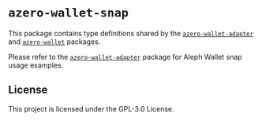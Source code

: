 # `azero-wallet-snap`

This package contains type definitions shared by the
[`azero-wallet-adapter`](../adapter) and [`azero-wallet`](../snap) packages.

Please refer to the [`azero-wallet-adapter`](../adapter) package for Aleph
Wallet snap usage examples.

## License

This project is licensed under the GPL-3.0 License.
